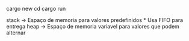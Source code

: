 cargo new <nome do projeto>
cd <nome do projeto>
cargo run

stack -> Espaço de memoria para valores predefinidos
	* Usa FIFO para entrega
heap -> Espaço de memoria variavel para valores que podem alternar
